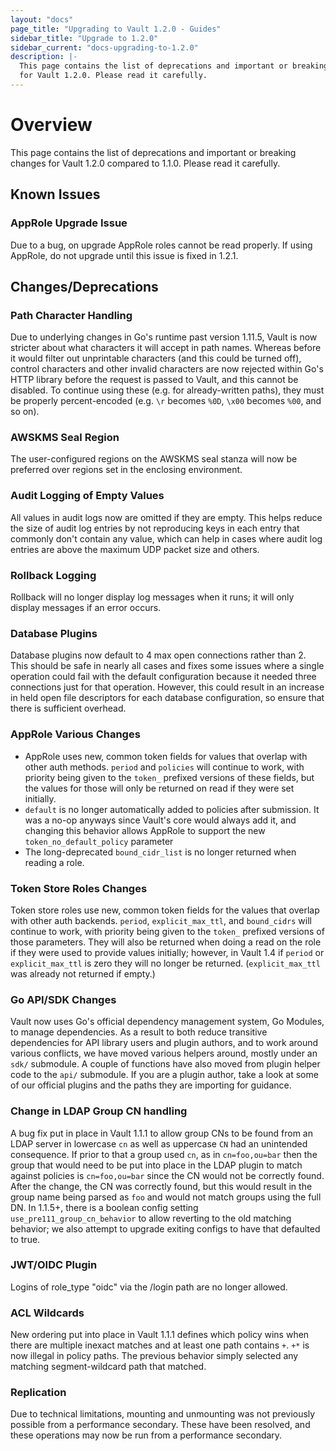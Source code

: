 ```yaml
---
layout: "docs"
page_title: "Upgrading to Vault 1.2.0 - Guides"
sidebar_title: "Upgrade to 1.2.0"
sidebar_current: "docs-upgrading-to-1.2.0"
description: |-
  This page contains the list of deprecations and important or breaking changes
  for Vault 1.2.0. Please read it carefully.
---
```


# Overview

This page contains the list of deprecations and important or breaking changes
for Vault 1.2.0 compared to 1.1.0. Please read it carefully.

## Known Issues

### AppRole Upgrade Issue

Due to a bug, on upgrade AppRole roles cannot be read properly. If using AppRole, do not upgrade until this issue is fixed in 1.2.1.

## Changes/Deprecations

### Path Character Handling

Due to underlying changes in Go's runtime past version 1.11.5, Vault is now
stricter about what characters it will accept in path names. Whereas before it
would filter out unprintable characters (and this could be turned off), control
characters and other invalid characters are now rejected within Go's HTTP
library before the request is passed to Vault, and this cannot be disabled. To
continue using these (e.g. for already-written paths), they must be properly
percent-encoded (e.g. `\r` becomes `%0D`, `\x00` becomes `%00`, and so on).

### AWSKMS Seal Region

The user-configured regions on the AWSKMS seal stanza will now be preferred
over regions set in the enclosing environment.

### Audit Logging of Empty Values

All values in audit logs now are omitted if they are empty.  This helps reduce
the size of audit log entries by not reproducing keys in each entry that
commonly don't contain any value, which can help in cases where audit log
entries are above the maximum UDP packet size and others.

### Rollback Logging

Rollback will no longer display log messages when it runs; it will only display
messages if an error occurs.

### Database Plugins

Database plugins now default to 4 max open connections rather than 2. This
should be safe in nearly all cases and fixes some issues where a single
operation could fail with the default configuration because it needed three
connections just for that operation. However, this could result in an increase
in held open file descriptors for each database configuration, so ensure that
there is sufficient overhead.

### AppRole Various Changes

* AppRole uses new, common token fields for values that overlap with other auth
  methods. `period` and `policies` will continue to work, with priority being
  given to the `token_` prefixed versions of these fields, but the values for
  those will only be returned on read if they were set initially.
* `default` is no longer automatically added to policies after submission. It
  was a no-op anyways since Vault's core would always add it, and changing this
  behavior allows AppRole to support the new `token_no_default_policy`
  parameter
* The long-deprecated `bound_cidr_list` is no longer returned when reading a
  role.

### Token Store Roles Changes

Token store roles use new, common token fields for the values that overlap with
other auth backends. `period`, `explicit_max_ttl`, and `bound_cidrs` will
continue to work, with priority being given to the `token_` prefixed versions
of those parameters. They will also be returned when doing a read on the role
if they were used to provide values initially; however, in Vault 1.4 if
`period` or `explicit_max_ttl` is zero they will no longer be returned.
(`explicit_max_ttl` was already not returned if empty.)

### Go API/SDK Changes

Vault now uses Go's official dependency management system, Go Modules, to
manage dependencies. As a result to both reduce transitive dependencies for API
library users and plugin authors, and to work around various conflicts, we have
moved various helpers around, mostly under an `sdk/` submodule. A couple of
functions have also moved from plugin helper code to the `api/` submodule. If
you are a plugin author, take a look at some of our official plugins and the
paths they are importing for guidance.

### Change in LDAP Group CN handling

A bug fix put in place in Vault 1.1.1 to allow group CNs to be found from an
LDAP server in lowercase `cn` as well as uppercase `CN` had an unintended
consequence. If prior to that a group used `cn`, as in `cn=foo,ou=bar` then the
group that would need to be put into place in the LDAP plugin to match against
policies is `cn=foo,ou=bar` since the CN would not be correctly found. After
the change, the CN was correctly found, but this would result in the group name
being parsed as `foo` and would not match groups using the full DN. In 1.1.5+,
there is a boolean config setting `use_pre111_group_cn_behavior` to allow
reverting to the old matching behavior; we also attempt to upgrade exiting
configs to have that defaulted to true.

### JWT/OIDC Plugin

Logins of role_type "oidc" via the /login path are no longer allowed. 

### ACL Wildcards

New ordering put into place in Vault 1.1.1 defines which policy wins when there
are multiple inexact matches and at least one path contains `+`. `+*` is now
illegal in policy paths. The previous behavior simply selected any matching
segment-wildcard path that matched.

### Replication

Due to technical limitations, mounting and unmounting was not previously
possible from a performance secondary. These have been resolved, and these
operations may now be run from a performance secondary.
